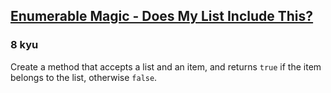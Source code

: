 <h2><a href=https://www.codewars.com/kata/545991b4cbae2a5fda000158/train/csharp target="_blank">Enumerable Magic - Does My List Include This?</a></h2><h3>8 kyu</h3><p>Create a method that accepts a list and an item, and returns <code>true</code> if the item belongs to the list, otherwise <code>false</code>.</p>